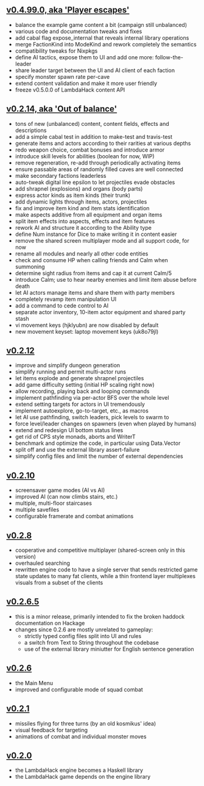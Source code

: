 ## [v0.4.99.0, aka 'Player escapes'](https://github.com/LambdaHack/LambdaHack/compare/v0.2.14...v0.4.99.0)

- balance the example game content a bit (campaign still unbalanced)
- various code and documentation tweaks and fixes
- add cabal flag expose_internal that reveals internal library operations
- merge FactionKind into ModeKind and rework completely the semantics
- compatibility tweaks for Nixpkgs
- define AI tactics, expose them to UI and add one more: follow-the-leader
- share leader target between the UI and AI client of each faction
- specify monster spawn rate per-cave
- extend content validation and make it more user friendly
- freeze v0.5.0.0 of LambdaHack content API

## [v0.2.14, aka 'Out of balance'](https://github.com/LambdaHack/LambdaHack/compare/v0.2.12...v0.2.14)

- tons of new (unbalanced) content, content fields, effects and descriptions
- add a simple cabal test in addition to make-test and travis-test
- generate items and actors according to their rarities at various depths
- redo weapon choice, combat bonuses and introduce armor
- introduce skill levels for abilities (boolean for now, WIP)
- remove regeneration, re-add through periodically activating items
- ensure passable areas of randomly filled caves are well connected
- make secondary factions leaderless
- auto-tweak digital line epsilon to let projectiles evade obstacles
- add shrapnel (explosions) and organs (body parts)
- express actor kinds as item kinds (their trunk)
- add dynamic lights through items, actors, projectiles
- fix and improve item kind and item stats identification
- make aspects additive from all equipment and organ items
- split item effects into aspects, effects and item features
- rework AI and structure it according to the Ability type
- define Num instance for Dice to make writing it in content easier
- remove the shared screen multiplayer mode and all support code, for now
- rename all modules and nearly all other code entities
- check and consume HP when calling friends and Calm when summoning
- determine sight radius from items and cap it at current Calm/5
- introduce Calm; use to hear nearby enemies and limit item abuse before death
- let AI actors manage items and share them with party members
- completely revamp item manipulation UI
- add a command to cede control to AI
- separate actor inventory, 10-item actor equipment and shared party stash
- vi movement keys (hjklyubn) are now disabled by default
- new movement keyset: laptop movement keys (uk8o79jl)

## [v0.2.12](https://github.com/LambdaHack/LambdaHack/compare/v0.2.10...v0.2.12)

- improve and simplify dungeon generation
- simplify running and permit multi-actor runs
- let items explode and generate shrapnel projectiles
- add game difficulty setting (initial HP scaling right now)
- allow recording, playing back and looping commands
- implement pathfinding via per-actor BFS over the whole level
- extend setting targets for actors in UI tremendously
- implement autoexplore, go-to-target, etc., as macros
- let AI use pathfinding, switch leaders, pick levels to swarm to
- force level/leader changes on spawners (even when played by humans)
- extend and redesign UI bottom status lines
- get rid of CPS style monads, aborts and WriterT
- benchmark and optimize the code, in particular using Data.Vector
- split off and use the external library assert-failure
- simplify config files and limit the number of external dependencies

## [v0.2.10](https://github.com/LambdaHack/LambdaHack/compare/v0.2.8...v0.2.10)

- screensaver game modes (AI vs AI)
- improved AI (can now climbs stairs, etc.)
- multiple, multi-floor staircases
- multiple savefiles
- configurable framerate and combat animations

## [v0.2.8](https://github.com/LambdaHack/LambdaHack/compare/v0.2.6.5...v0.2.8)

- cooperative and competitive multiplayer (shared-screen only in this version)
- overhauled searching
- rewritten engine code to have a single server that sends restricted game state updates to many fat clients, while a thin frontend layer multiplexes visuals from a subset of the clients

## [v0.2.6.5](https://github.com/LambdaHack/LambdaHack/compare/v0.2.6...v0.2.6.5)

- this is a minor release, primarily intended to fix the broken haddock documentation on Hackage
- changes since 0.2.6 are mostly unrelated to gameplay:
    - strictly typed config files split into UI and rules
    - a switch from Text to String throughout the codebase
    - use of the external library miniutter for English sentence generation

## [v0.2.6](https://github.com/LambdaHack/LambdaHack/compare/v0.2.1...v0.2.6)

- the Main Menu
- improved and configurable mode of squad combat

## [v0.2.1](https://github.com/LambdaHack/LambdaHack/compare/v0.2.0...v0.2.1)

- missiles flying for three turns (by an old kosmikus' idea)
- visual feedback for targeting
- animations of combat and individual monster moves

## [v0.2.0](https://github.com/LambdaHack/LambdaHack/compare/release-0.1.20110918...v0.2.6)

- the LambdaHack engine becomes a Haskell library
- the LambdaHack game depends on the engine library
